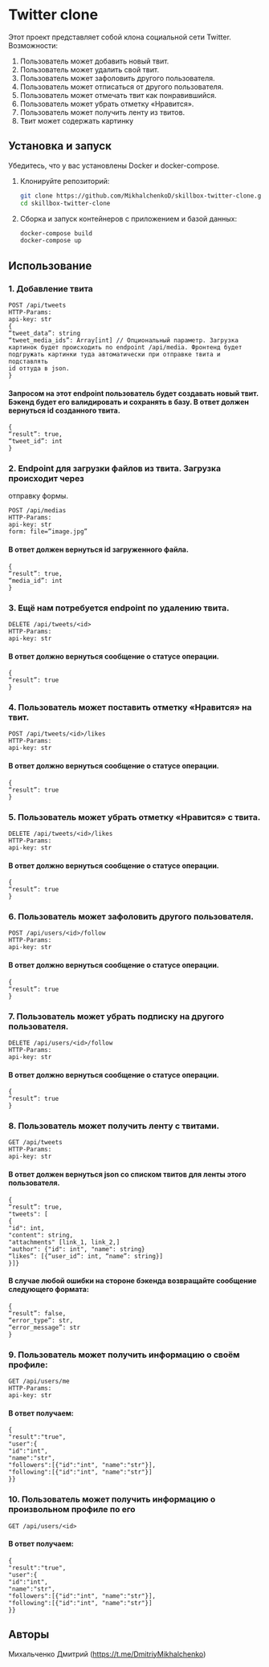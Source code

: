 # Twitter clone

Этот проект представляет собой клона социальной сети Twitter.
Возможности:
1. Пользователь может добавить новый твит.
2. Пользователь может удалить свой твит.
3. Пользователь может зафоловить другого пользователя.
4. Пользователь может отписаться от другого пользователя.
5. Пользователь может отмечать твит как понравившийся.
6. Пользователь может убрать отметку «Нравится».
7. Пользователь может получить ленту из твитов.
8. Твит может содержать картинку

## Установка и запуск

Убедитесь, что у вас установлены Docker и docker-compose.

1. Клонируйте репозиторий:

    ```bash
    git clone https://github.com/MikhalchenkoD/skillbox-twitter-clone.git
    cd skillbox-twitter-clone
    ```

2. Сборка и запуск контейнеров с приложением и базой данных:

    ```bash
    docker-compose build
    docker-compose up
    ```

## Использование
### 1. Добавление твита
```
POST /api/tweets
HTTP-Params:
api-key: str
{
“tweet_data”: string
“tweet_media_ids”: Array[int] // Опциональный параметр. Загрузка
картинок будет происходить по endpoint /api/media. Фронтенд будет
подгружать картинки туда автоматически при отправке твита и подставлять
id оттуда в json.
}
```

#### Запросом на этот endpoint пользователь будет создавать новый твит. Бэкенд будет его валидировать и сохранять в базу. В ответ должен вернуться id созданного твита.
```
{
“result”: true,
“tweet_id”: int
}
```

### 2. Endpoint для загрузки файлов из твита. Загрузка происходит через
отправку формы.
```
POST /api/medias
HTTP-Params:
api-key: str
form: file=”image.jpg”
```
#### В ответ должен вернуться id загруженного файла.
```
{
“result”: true,
“media_id”: int
}
```

### 3. Ещё нам потребуется endpoint по удалению твита.
```
DELETE /api/tweets/<id>
HTTP-Params:
api-key: str
```
#### В ответ должно вернуться сообщение о статусе операции.
```
{
“result”: true
}
```

### 4. Пользователь может поставить отметку «Нравится» на твит.
```
POST /api/tweets/<id>/likes
HTTP-Params:
api-key: str
```
#### В ответ должно вернуться сообщение о статусе операции.
```
{
“result”: true
}
```

### 5. Пользователь может убрать отметку «Нравится» с твита.
```
DELETE /api/tweets/<id>/likes
HTTP-Params:
api-key: str
```
#### В ответ должно вернуться сообщение о статусе операции.
```
{
“result”: true
}
```

### 6. Пользователь может зафоловить другого пользователя.
```
POST /api/users/<id>/follow
HTTP-Params:
api-key: str
```
#### В ответ должно вернуться сообщение о статусе операции.
```
{
“result”: true
}
```
### 7. Пользователь может убрать подписку на другого пользователя.
```
DELETE /api/users/<id>/follow
HTTP-Params:
api-key: str
```
#### В ответ должно вернуться сообщение о статусе операции.
```
{
“result”: true
}
```
### 8. Пользователь может получить ленту с твитами.
```
GET /api/tweets
HTTP-Params:
api-key: str
```
#### В ответ должен вернуться json со списком твитов для ленты этого пользователя.
```
{
“result”: true,
"tweets": [
{
"id": int,
"content": string,
"attachments" [link_1, link_2,]
"author": {"id": int", "name": string}
“likes”: [{“user_id”: int, “name”: string}]
}]}
```
#### В случае любой ошибки на стороне бэкенда возвращайте сообщение следующего формата:
```
{
“result”: false,
“error_type”: str,
“error_message”: str
}
```

### 9. Пользователь может получить информацию о своём профиле:
```
GET /api/users/me
HTTP-Params:
api-key: str
```
#### В ответ получаем:
```
{
"result":"true",
"user":{
"id":"int",
"name":"str",
"followers":[{"id":"int", "name":"str"}],
"following":[{"id":"int", "name":"str"}]
}}
```


### 10. Пользователь может получить информацию о произвольном профиле по его
```
GET /api/users/<id>
```
#### В ответ получаем:
```
{
"result":"true",
"user":{
"id":"int",
"name":"str",
"followers":[{"id":"int", "name":"str"}],
"following":[{"id":"int", "name":"str"}]
}}
```

## Авторы

Михальченко Дмитрий (https://t.me/DmitriyMikhalchenko)
